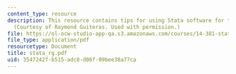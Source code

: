 ```yaml
---
content_type: resource
description: This resource contains tips for using Stata software for the course assignments.
  (Courtesy of Raymond Guiteras. Used with permission.)
file: https://ol-ocw-studio-app-qa.s3.amazonaws.com/courses/14-381-statistical-method-in-economics-fall-2006/3547242fb515adc8d06f09bee38a77ca_stata_rg.pdf
file_type: application/pdf
resourcetype: Document
title: stata_rg.pdf
uid: 3547242f-b515-adc8-d06f-09bee38a77ca
---
```

